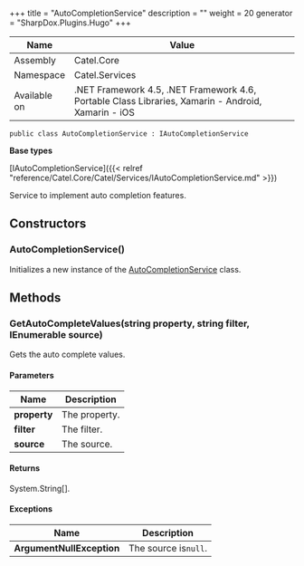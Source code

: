 

+++
title = "AutoCompletionService" 
description = ""
weight = 20
generator = "SharpDox.Plugins.Hugo"
+++

Name|Value
---|---
Assembly|Catel.Core
Namespace|Catel.Services
Available on|.NET Framework 4.5, .NET Framework 4.6, Portable Class Libraries, Xamarin - Android, Xamarin - iOS

```
public class AutoCompletionService : IAutoCompletionService
```

**Base types**

[IAutoCompletionService]({{< relref "reference/Catel.Core/Catel/Services/IAutoCompletionService.md" >}})

Service to implement auto completion features.

## Constructors

### AutoCompletionService()

Initializes a new instance of the [AutoCompletionService](#) class.

## Methods

### GetAutoCompleteValues(string property, string filter, IEnumerable source)

Gets the auto complete values.

#### Parameters

Name|Description
---|---
**property**|The property.
**filter**|The filter.
**source**|The source.

#### Returns

System.String[].

#### Exceptions

Name|Description
---|---
**ArgumentNullException**|The source is`null`.

